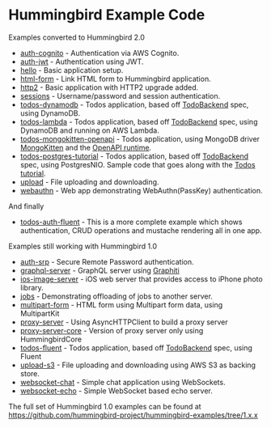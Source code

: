 # Hummingbird Example Code

Examples converted to Hummingbird 2.0

- [auth-cognito](https://github.com/hummingbird-project/hummingbird-examples/tree/main/auth-cognito) - Authentication via AWS Cognito.
- [auth-jwt](https://github.com/hummingbird-project/hummingbird-examples/tree/main/auth-jwt) - Authentication using JWT.
- [hello](https://github.com/hummingbird-project/hummingbird-examples/tree/main/hello) - Basic application setup.
- [html-form](https://github.com/hummingbird-project/hummingbird-examples/tree/main/html-form) - Link HTML form to Hummingbird application.
- [http2](https://github.com/hummingbird-project/hummingbird-examples/tree/main/http2) - Basic application with HTTP2 upgrade added.
- [sessions](https://github.com/hummingbird-project/hummingbird-examples/tree/main/sessions) - Username/password and session authentication.
- [todos-dynamodb](https://github.com/hummingbird-project/hummingbird-examples/tree/main/todos-dynamodb) - Todos application, based off [TodoBackend](http://todobackend.com) spec, using DynamoDB.
- [todos-lambda](https://github.com/hummingbird-project/hummingbird-examples/tree/main/todos-lambda) - Todos application, based off [TodoBackend](http://todobackend.com) spec, using DynamoDB and running on AWS Lambda.
- [todos-mongokitten-openapi](https://github.com/hummingbird-project/hummingbird-examples/tree/main/todos-mongokitten-openapi) - Todos application, using MongoDB driver [MongoKitten](https://github.com/orlandos-nl/MongoKitten) and the [OpenAPI runtime](https://github.com/apple/swift-openapi-runtime).
- [todos-postgres-tutorial](https://github.com/hummingbird-project/hummingbird-examples/tree/main/todos-postgres-tutorial) - Todos application, based off [TodoBackend](http://todobackend.com) spec, using PostgresNIO. Sample code that goes along with the [Todos tutorial](https://hummingbird-project.github.io/hummingbird-docs/2.0/tutorials/todos).
- [upload](https://github.com/hummingbird-project/hummingbird-examples/tree/main/upload) - File uploading and downloading.
- [webauthn](https://github.com/hummingbird-project/hummingbird-examples/tree/main/webauthn) - Web app demonstrating WebAuthn(PassKey) authentication.

And finally

- [todos-auth-fluent](https://github.com/hummingbird-project/hummingbird-examples/tree/main/todos-auth-fluent) - This is a more complete example which shows authentication, CRUD operations and mustache rendering all in one app.

Examples still working with Hummingbird 1.0

- [auth-srp](https://github.com/hummingbird-project/hummingbird-examples/tree/main/auth-srp) - Secure Remote Password authentication.
- [graphql-server](https://github.com/hummingbird-project/hummingbird-examples/tree/main/graphql-server) - GraphQL server using [Graphiti](https://github.com/GraphQLSwift/Graphiti)
- [ios-image-server](https://github.com/hummingbird-project/hummingbird-examples/tree/main/ios-image-server) - iOS web server that provides access to iPhone photo library.
- [jobs](https://github.com/hummingbird-project/hummingbird-examples/tree/main/jobs) - Demonstrating offloading of jobs to another server.
- [multipart-form](https://github.com/hummingbird-project/hummingbird-examples/tree/main/multipart-form) - HTML form using Multipart form data, using MultipartKit
- [proxy-server](https://github.com/hummingbird-project/hummingbird-examples/tree/main/proxy-server) - Using AsyncHTTPClient to build a proxy server
- [proxy-server-core](https://github.com/hummingbird-project/hummingbird-examples/tree/main/proxy-server-core) - Version of proxy server only using HummingbirdCore
- [todos-fluent](https://github.com/hummingbird-project/hummingbird-examples/tree/main/todos-fluent) - Todos application, based off [TodoBackend](http://todobackend.com) spec, using Fluent
- [upload-s3](https://github.com/hummingbird-project/hummingbird-examples/tree/main/upload-s3) - File uploading and downloading using AWS S3 as backing store.
- [websocket-chat](https://github.com/hummingbird-project/hummingbird-examples/tree/main/websocket-chat) - Simple chat application using WebSockets.
- [websocket-echo](https://github.com/hummingbird-project/hummingbird-examples/tree/main/websocket-echo) - Simple WebSocket based echo server.

The full set of Hummingbird 1.0 examples can be found at https://github.com/hummingbird-project/hummingbird-examples/tree/1.x.x
